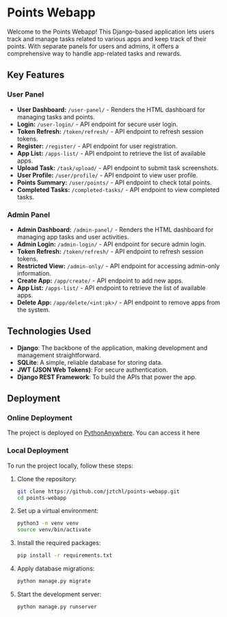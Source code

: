 # Points Webapp

Welcome to the Points Webapp! This Django-based application lets users track and manage tasks related to various apps and keep track of their points. With separate panels for users and admins, it offers a comprehensive way to handle app-related tasks and rewards.

## Key Features

### User Panel

- **User Dashboard:** `/user-panel/` - Renders the HTML dashboard for managing tasks and points.
- **Login:** `/user-login/` - API endpoint for secure user login.
- **Token Refresh:** `/token/refresh/` - API endpoint to refresh session tokens.
- **Register:** `/register/` - API endpoint for user registration.
- **App List:** `/apps-list/` - API endpoint to retrieve the list of available apps.
- **Upload Task:** `/task/upload/` - API endpoint to submit task screenshots.
- **User Profile:** `/user/profile/` - API endpoint to view  user profile.
- **Points Summary:** `/user/points/` - API endpoint to check total points.
- **Completed Tasks:** `/completed-tasks/` - API endpoint to view completed tasks.

### Admin Panel

- **Admin Dashboard:** `/admin-panel/` - Renders the HTML dashboard for managing app tasks and user activities.
- **Admin Login:** `/admin-login/` - API endpoint for secure admin login.
- **Token Refresh:** `/token/refresh/` - API endpoint to refresh session tokens.
- **Restricted View:** `/admin-only/` - API endpoint for accessing admin-only information.
- **Create App:** `/app/create/` - API endpoint to add new apps.
- **App List:** `/apps-list/` - API endpoint to retrieve the list of available apps.
- **Delete App:** `/app/delete/<int:pk>/` - API endpoint to remove apps from the system.

## Technologies Used

- **Django**: The backbone of the application, making development and management straightforward.
- **SQLite**: A simple, reliable database for storing data.
- **JWT (JSON Web Tokens)**: For secure authentication.
- **Django REST Framework**: To build the APIs that power the app.

## Deployment

### Online Deployment

The project is deployed on [PythonAnywhere](https://jztchl.pythonanywhere.com/user-panel/). You can access it here

### Local Deployment

To run the project locally, follow these steps:

1. Clone the repository:

   ```bash
   git clone https://github.com/jztchl/points-webapp.git
   cd points-webapp
   ```

2. Set up a virtual environment:

   ```bash
   python3 -m venv venv
   source venv/bin/activate
   ```

3. Install the required packages:

   ```bash
   pip install -r requirements.txt
   ```

4. Apply database migrations:

   ```bash
   python manage.py migrate
   ```

5. Start the development server:
   ```bash
   python manage.py runserver
   ```

